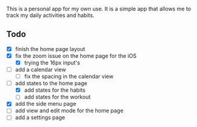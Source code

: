 This is a personal app for my own use.
It is a simple app that allows me to track my daily activities and habits.

## Todo
- [x] finish the home page layout
- [x] fix the zoom issue on the home page for the iOS
    - [x] trying the 16px input's
- [ ] add a calendar view
    - [ ] fix the spacing in the calendar view
- [ ] add states to the home page
    - [x] add states for the habits
    - [ ] add states for the workout
- [x] add the side menu page
- [ ] add view and edit mode for the home page
- [ ] add a settings page